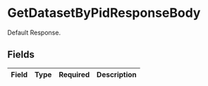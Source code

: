 # GetDatasetByPidResponseBody

Default Response.


## Fields

| Field       | Type        | Required    | Description |
| ----------- | ----------- | ----------- | ----------- |